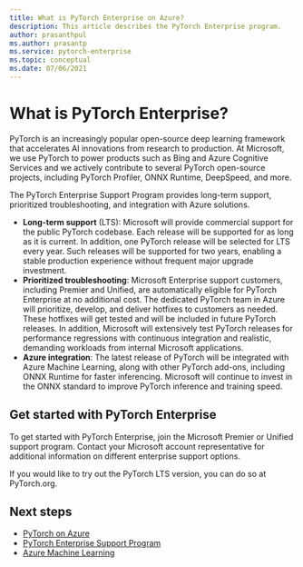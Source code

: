```yaml
---
title: What is PyTorch Enterprise on Azure?
description: This article describes the PyTorch Enterprise program. 
author: prasanthpul
ms.author: prasantp
ms.service: pytorch-enterprise
ms.topic: conceptual
ms.date: 07/06/2021
---
```


# What is PyTorch Enterprise?

PyTorch is an increasingly popular open-source deep learning framework that accelerates AI innovations from research to production. At Microsoft, we use PyTorch to power products such as Bing and Azure Cognitive Services and we actively contribute to several PyTorch open-source projects, including PyTorch Profiler, ONNX Runtime, DeepSpeed, and more.

The PyTorch Enterprise Support Program provides long-term support, prioritized troubleshooting, and integration with Azure solutions.

* **Long-term support** (LTS): Microsoft will provide commercial support for the public PyTorch codebase. Each release will be supported for as long as it is current. In addition, one PyTorch release will be selected for LTS every year. Such releases will be supported for two years, enabling a stable production experience without frequent major upgrade investment.
* **Prioritized troubleshooting**: Microsoft Enterprise support customers, including Premier and Unified, are automatically eligible for PyTorch Enterprise at no additional cost. The dedicated PyTorch team in Azure will prioritize, develop, and deliver hotfixes to customers as needed. These hotfixes will get tested and will be included in future PyTorch releases. In addition, Microsoft will extensively test PyTorch releases for performance regressions with continuous integration and realistic, demanding workloads from internal Microsoft applications.
* **Azure integration**: The latest release of PyTorch will be integrated with Azure Machine Learning, along with other PyTorch add-ons, including ONNX Runtime for faster inferencing. Microsoft will continue to invest in the ONNX standard to improve PyTorch inference and training speed.


## Get started with PyTorch Enterprise

To get started with PyTorch Enterprise, join the Microsoft Premier or Unified support program. Contact your Microsoft account representative for additional information on different enterprise support options.

If you would like to try out the PyTorch LTS version, you can do so at PyTorch.org.

## Next steps
* [PyTorch on Azure](https://azure.microsoft.com/develop/pytorch/)
* [PyTorch Enterprise Support Program](https://aka.ms/PTELandingPage)
* [Azure Machine Learning](https://azure.microsoft.com/services/machine-learning/)